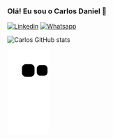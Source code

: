### Olá! Eu sou o Carlos Daniel 🤙

[![Linkedin](https://img.shields.io/badge/LinkedIn-0077B5?style=for-the-badge&logo=linkedin&logoColor=white)](https://www.linkedin.com/in/carlos-daniel-s-silva-0113241b2/)
[![Whatsapp](https://img.shields.io/badge/WhatsApp-25D366?style=for-the-badge&logo=whatsapp&logoColor=white)](https://api.whatsapp.com/qr/HEDTVXAKE2Z3B1?autoload=1&app_absent=0)

![Carlos GitHub stats](https://github-readme-stats.vercel.app/api?username=Carlos-Daniell&show_icons=true&theme=dracula)

![Snake animation](https://github.com/Mateus-Batista12/Mateus-Batista12/blob/output/github-contribution-grid-snake.svg)

